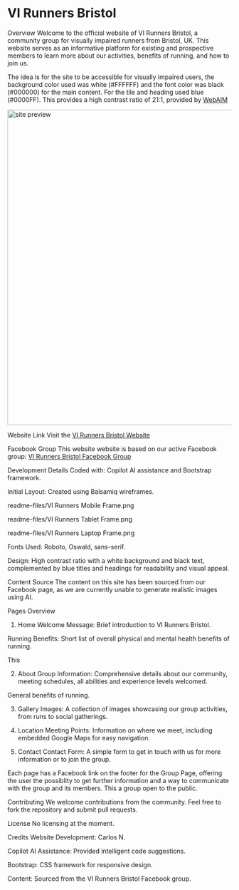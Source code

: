 # VI Runners Bristol

Overview
Welcome to the official website of VI Runners Bristol, a community group for visually impaired runners from Bristol, UK. 
This website serves as an informative platform for existing and prospective members to learn more about our activities, benefits of running, and how to join us.

The idea is for the site to be accessible for visually impaired users, the background color used was white (#FFFFFF) and the font color was black (#000000) for the main content.
For the tile and heading used blue (#0000FF). This provides a high contrast ratio of 21:1, provided by [WebAIM](https://webaim.org/resources/contrastchecker/?fcolor=0000FF&bcolor=FFFFFF)

  <img width="708" alt="site preview" src="https://github.com/user-attachments/assets/73c1b2a9-7f10-4d5a-a15a-6f16eed558b8">


Website Link
Visit the [VI Runners Bristol Website](https://carlos-n21.github.io/p1-vi-runners/)

Facebook Group
This website website is based on our active Facebook group: [VI Runners Bristol Facebook Group](https://www.facebook.com/groups/1890506954520150/)

Development Details
Coded with: Copilot AI assistance and Bootstrap framework.

Initial Layout: Created using Balsamiq wireframes.

readme-files/VI Runners Mobile Frame.png

readme-files/VI Runners Tablet Frame.png

readme-files/VI Runners Laptop Frame.png

Fonts Used: Roboto, Oswald, sans-serif.

Design: High contrast ratio with a white background and black text, complemented by blue titles and headings for readability and visual appeal.

Content Source
The content on this site has been sourced from our Facebook page, as we are currently unable to generate realistic images using AI.

Pages Overview
1. Home
Welcome Message: Brief introduction to VI Runners Bristol.

Running Benefits: Short list of overall physical and mental health benefits of running.

This 

2. About
Group Information: Comprehensive details about our community, meeting schedules, all abilities and experience levels welcomed.

General benefits of running.

3. Gallery
Images: A collection of images showcasing our group activities, from runs to social gatherings.

4. Location
Meeting Points: Information on where we meet, including embedded Google Maps for easy navigation.

5. Contact
Contact Form: A simple form to get in touch with us for more information or to join the group.

Each page has a Facebook link on the footer for the Group Page, offering the user the possiblity to get further information and a way to communicate with the group and its members. This a group open to the public.

Contributing
We welcome contributions from the community. Feel free to fork the repository and submit pull requests.

License
No licensing at the moment.

Credits
Website Development: Carlos N.

Copilot AI Assistance: Provided intelligent code suggestions.

Bootstrap: CSS framework for responsive design.

Content: Sourced from the VI Runners Bristol Facebook group.
